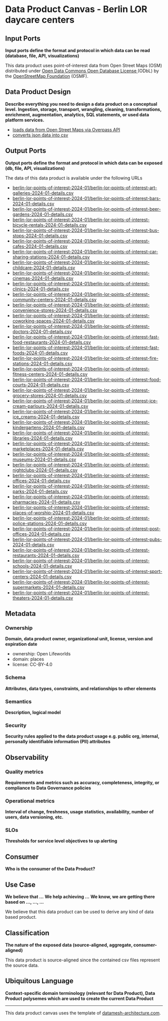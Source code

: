 # Data Product Canvas - Berlin LOR daycare centers

## Input Ports

**Input ports define the format and protocol in which data can be read (database, file, API, visualizations)**

This data product uses point-of-interest data from Open Street Maps (OSM) distributed
under [Open Data Commons Open Database License ](https://opendatacommons.org/licenses/odbl/) (ODbL) by
the [OpenStreetMap Foundation](https://osmfoundation.org/) (OSMF).

## Data Product Design

**Describe everything you need to design a data product on a conceptual level.**
**Ingestion, storage, transport, wrangling, cleaning, transformations, enrichment, augmentation, analytics, SQL
statements, or used data platform services.**

* [loads data from Open Street Maps via Overpass API](../lib/extract/overpass_data_extractor.py)
* [converts json data into csv](../lib/transform/data_csv_converter.py)

## Output Ports

**Output ports define the format and protocol in which data can be exposed (db, file, API, visualizations)**

The data of this data product is available under the following URLs

* [berlin-lor-points-of-interest-2024-01/berlin-lor-points-of-interest-art-galleries-2024-01-details.csv](https://raw.githubusercontent.com/open-lifeworlds/open-lifeworlds-data-product-berlin-lor-points-of-interest-source-aligned/main/data/berlin-lor-points-of-interest-2024-01/berlin-lor-points-of-interest-art-galleries-2024-01-details.csv)
* [berlin-lor-points-of-interest-2024-01/berlin-lor-points-of-interest-bars-2024-01-details.csv](https://raw.githubusercontent.com/open-lifeworlds/open-lifeworlds-data-product-berlin-lor-points-of-interest-source-aligned/main/data/berlin-lor-points-of-interest-2024-01/berlin-lor-points-of-interest-bars-2024-01-details.csv)
* [berlin-lor-points-of-interest-2024-01/berlin-lor-points-of-interest-beer-gardens-2024-01-details.csv](https://raw.githubusercontent.com/open-lifeworlds/open-lifeworlds-data-product-berlin-lor-points-of-interest-source-aligned/main/data/berlin-lor-points-of-interest-2024-01/berlin-lor-points-of-interest-beer-gardens-2024-01-details.csv)
* [berlin-lor-points-of-interest-2024-01/berlin-lor-points-of-interest-bicycle-rentals-2024-01-details.csv](https://raw.githubusercontent.com/open-lifeworlds/open-lifeworlds-data-product-berlin-lor-points-of-interest-source-aligned/main/data/berlin-lor-points-of-interest-2024-01/berlin-lor-points-of-interest-bicycle-rentals-2024-01-details.csv)
* [berlin-lor-points-of-interest-2024-01/berlin-lor-points-of-interest-bus-stops-2024-01-details.csv](https://raw.githubusercontent.com/open-lifeworlds/open-lifeworlds-data-product-berlin-lor-points-of-interest-source-aligned/main/data/berlin-lor-points-of-interest-2024-01/berlin-lor-points-of-interest-bus-stops-2024-01-details.csv)
* [berlin-lor-points-of-interest-2024-01/berlin-lor-points-of-interest-cafes-2024-01-details.csv](https://raw.githubusercontent.com/open-lifeworlds/open-lifeworlds-data-product-berlin-lor-points-of-interest-source-aligned/main/data/berlin-lor-points-of-interest-2024-01/berlin-lor-points-of-interest-cafes-2024-01-details.csv)
* [berlin-lor-points-of-interest-2024-01/berlin-lor-points-of-interest-car-sharing-stations-2024-01-details.csv](https://raw.githubusercontent.com/open-lifeworlds/open-lifeworlds-data-product-berlin-lor-points-of-interest-source-aligned/main/data/berlin-lor-points-of-interest-2024-01/berlin-lor-points-of-interest-car-sharing-stations-2024-01-details.csv)
* [berlin-lor-points-of-interest-2024-01/berlin-lor-points-of-interest-childcare-2024-01-details.csv](https://raw.githubusercontent.com/open-lifeworlds/open-lifeworlds-data-product-berlin-lor-points-of-interest-source-aligned/main/data/berlin-lor-points-of-interest-2024-01/berlin-lor-points-of-interest-childcare-2024-01-details.csv)
* [berlin-lor-points-of-interest-2024-01/berlin-lor-points-of-interest-cinemas-2024-01-details.csv](https://raw.githubusercontent.com/open-lifeworlds/open-lifeworlds-data-product-berlin-lor-points-of-interest-source-aligned/main/data/berlin-lor-points-of-interest-2024-01/berlin-lor-points-of-interest-cinemas-2024-01-details.csv)
* [berlin-lor-points-of-interest-2024-01/berlin-lor-points-of-interest-clinics-2024-01-details.csv](https://raw.githubusercontent.com/open-lifeworlds/open-lifeworlds-data-product-berlin-lor-points-of-interest-source-aligned/main/data/berlin-lor-points-of-interest-2024-01/berlin-lor-points-of-interest-clinics-2024-01-details.csv)
* [berlin-lor-points-of-interest-2024-01/berlin-lor-points-of-interest-community-centers-2024-01-details.csv](https://raw.githubusercontent.com/open-lifeworlds/open-lifeworlds-data-product-berlin-lor-points-of-interest-source-aligned/main/data/berlin-lor-points-of-interest-2024-01/berlin-lor-points-of-interest-community-centers-2024-01-details.csv)
* [berlin-lor-points-of-interest-2024-01/berlin-lor-points-of-interest-convenience-stores-2024-01-details.csv](https://raw.githubusercontent.com/open-lifeworlds/open-lifeworlds-data-product-berlin-lor-points-of-interest-source-aligned/main/data/berlin-lor-points-of-interest-2024-01/berlin-lor-points-of-interest-convenience-stores-2024-01-details.csv)
* [berlin-lor-points-of-interest-2024-01/berlin-lor-points-of-interest-coworking-spaces-2024-01-details.csv](https://raw.githubusercontent.com/open-lifeworlds/open-lifeworlds-data-product-berlin-lor-points-of-interest-source-aligned/main/data/berlin-lor-points-of-interest-2024-01/berlin-lor-points-of-interest-coworking-spaces-2024-01-details.csv)
* [berlin-lor-points-of-interest-2024-01/berlin-lor-points-of-interest-doctors-2024-01-details.csv](https://raw.githubusercontent.com/open-lifeworlds/open-lifeworlds-data-product-berlin-lor-points-of-interest-source-aligned/main/data/berlin-lor-points-of-interest-2024-01/berlin-lor-points-of-interest-doctors-2024-01-details.csv)
* [berlin-lor-points-of-interest-2024-01/berlin-lor-points-of-interest-fast-food-restaurants-2024-01-details.csv](https://raw.githubusercontent.com/open-lifeworlds/open-lifeworlds-data-product-berlin-lor-points-of-interest-source-aligned/main/data/berlin-lor-points-of-interest-2024-01/berlin-lor-points-of-interest-fast-food-restaurants-2024-01-details.csv)
* [berlin-lor-points-of-interest-2024-01/berlin-lor-points-of-interest-fast-foods-2024-01-details.csv](https://raw.githubusercontent.com/open-lifeworlds/open-lifeworlds-data-product-berlin-lor-points-of-interest-source-aligned/main/data/berlin-lor-points-of-interest-2024-01/berlin-lor-points-of-interest-fast-foods-2024-01-details.csv)
* [berlin-lor-points-of-interest-2024-01/berlin-lor-points-of-interest-fire-stations-2024-01-details.csv](https://raw.githubusercontent.com/open-lifeworlds/open-lifeworlds-data-product-berlin-lor-points-of-interest-source-aligned/main/data/berlin-lor-points-of-interest-2024-01/berlin-lor-points-of-interest-fire-stations-2024-01-details.csv)
* [berlin-lor-points-of-interest-2024-01/berlin-lor-points-of-interest-fitness-centers-2024-01-details.csv](https://raw.githubusercontent.com/open-lifeworlds/open-lifeworlds-data-product-berlin-lor-points-of-interest-source-aligned/main/data/berlin-lor-points-of-interest-2024-01/berlin-lor-points-of-interest-fitness-centers-2024-01-details.csv)
* [berlin-lor-points-of-interest-2024-01/berlin-lor-points-of-interest-food-courts-2024-01-details.csv](https://raw.githubusercontent.com/open-lifeworlds/open-lifeworlds-data-product-berlin-lor-points-of-interest-source-aligned/main/data/berlin-lor-points-of-interest-2024-01/berlin-lor-points-of-interest-food-courts-2024-01-details.csv)
* [berlin-lor-points-of-interest-2024-01/berlin-lor-points-of-interest-grocery-stores-2024-01-details.csv](https://raw.githubusercontent.com/open-lifeworlds/open-lifeworlds-data-product-berlin-lor-points-of-interest-source-aligned/main/data/berlin-lor-points-of-interest-2024-01/berlin-lor-points-of-interest-grocery-stores-2024-01-details.csv)
* [berlin-lor-points-of-interest-2024-01/berlin-lor-points-of-interest-ice-cream-parlours-2024-01-details.csv](https://raw.githubusercontent.com/open-lifeworlds/open-lifeworlds-data-product-berlin-lor-points-of-interest-source-aligned/main/data/berlin-lor-points-of-interest-2024-01/berlin-lor-points-of-interest-ice-cream-parlours-2024-01-details.csv)
* [berlin-lor-points-of-interest-2024-01/berlin-lor-points-of-interest-ice_creams-2024-01-details.csv](https://raw.githubusercontent.com/open-lifeworlds/open-lifeworlds-data-product-berlin-lor-points-of-interest-source-aligned/main/data/berlin-lor-points-of-interest-2024-01/berlin-lor-points-of-interest-ice_creams-2024-01-details.csv)
* [berlin-lor-points-of-interest-2024-01/berlin-lor-points-of-interest-kindergartens-2024-01-details.csv](https://raw.githubusercontent.com/open-lifeworlds/open-lifeworlds-data-product-berlin-lor-points-of-interest-source-aligned/main/data/berlin-lor-points-of-interest-2024-01/berlin-lor-points-of-interest-kindergartens-2024-01-details.csv)
* [berlin-lor-points-of-interest-2024-01/berlin-lor-points-of-interest-libraries-2024-01-details.csv](https://raw.githubusercontent.com/open-lifeworlds/open-lifeworlds-data-product-berlin-lor-points-of-interest-source-aligned/main/data/berlin-lor-points-of-interest-2024-01/berlin-lor-points-of-interest-libraries-2024-01-details.csv)
* [berlin-lor-points-of-interest-2024-01/berlin-lor-points-of-interest-marketplaces-2024-01-details.csv](https://raw.githubusercontent.com/open-lifeworlds/open-lifeworlds-data-product-berlin-lor-points-of-interest-source-aligned/main/data/berlin-lor-points-of-interest-2024-01/berlin-lor-points-of-interest-marketplaces-2024-01-details.csv)
* [berlin-lor-points-of-interest-2024-01/berlin-lor-points-of-interest-museums-2024-01-details.csv](https://raw.githubusercontent.com/open-lifeworlds/open-lifeworlds-data-product-berlin-lor-points-of-interest-source-aligned/main/data/berlin-lor-points-of-interest-2024-01/berlin-lor-points-of-interest-museums-2024-01-details.csv)
* [berlin-lor-points-of-interest-2024-01/berlin-lor-points-of-interest-nightclubs-2024-01-details.csv](https://raw.githubusercontent.com/open-lifeworlds/open-lifeworlds-data-product-berlin-lor-points-of-interest-source-aligned/main/data/berlin-lor-points-of-interest-2024-01/berlin-lor-points-of-interest-nightclubs-2024-01-details.csv)
* [berlin-lor-points-of-interest-2024-01/berlin-lor-points-of-interest-offices-2024-01-details.csv](https://raw.githubusercontent.com/open-lifeworlds/open-lifeworlds-data-product-berlin-lor-points-of-interest-source-aligned/main/data/berlin-lor-points-of-interest-2024-01/berlin-lor-points-of-interest-offices-2024-01-details.csv)
* [berlin-lor-points-of-interest-2024-01/berlin-lor-points-of-interest-parks-2024-01-details.csv](https://raw.githubusercontent.com/open-lifeworlds/open-lifeworlds-data-product-berlin-lor-points-of-interest-source-aligned/main/data/berlin-lor-points-of-interest-2024-01/berlin-lor-points-of-interest-parks-2024-01-details.csv)
* [berlin-lor-points-of-interest-2024-01/berlin-lor-points-of-interest-pharmacies-2024-01-details.csv](https://raw.githubusercontent.com/open-lifeworlds/open-lifeworlds-data-product-berlin-lor-points-of-interest-source-aligned/main/data/berlin-lor-points-of-interest-2024-01/berlin-lor-points-of-interest-pharmacies-2024-01-details.csv)
* [berlin-lor-points-of-interest-2024-01/berlin-lor-points-of-interest-places-of-worship-2024-01-details.csv](https://raw.githubusercontent.com/open-lifeworlds/open-lifeworlds-data-product-berlin-lor-points-of-interest-source-aligned/main/data/berlin-lor-points-of-interest-2024-01/berlin-lor-points-of-interest-places-of-worship-2024-01-details.csv)
* [berlin-lor-points-of-interest-2024-01/berlin-lor-points-of-interest-police-stations-2024-01-details.csv](https://raw.githubusercontent.com/open-lifeworlds/open-lifeworlds-data-product-berlin-lor-points-of-interest-source-aligned/main/data/berlin-lor-points-of-interest-2024-01/berlin-lor-points-of-interest-police-stations-2024-01-details.csv)
* [berlin-lor-points-of-interest-2024-01/berlin-lor-points-of-interest-post-offices-2024-01-details.csv](https://raw.githubusercontent.com/open-lifeworlds/open-lifeworlds-data-product-berlin-lor-points-of-interest-source-aligned/main/data/berlin-lor-points-of-interest-2024-01/berlin-lor-points-of-interest-post-offices-2024-01-details.csv)
* [berlin-lor-points-of-interest-2024-01/berlin-lor-points-of-interest-pubs-2024-01-details.csv](https://raw.githubusercontent.com/open-lifeworlds/open-lifeworlds-data-product-berlin-lor-points-of-interest-source-aligned/main/data/berlin-lor-points-of-interest-2024-01/berlin-lor-points-of-interest-pubs-2024-01-details.csv)
* [berlin-lor-points-of-interest-2024-01/berlin-lor-points-of-interest-restaurants-2024-01-details.csv](https://raw.githubusercontent.com/open-lifeworlds/open-lifeworlds-data-product-berlin-lor-points-of-interest-source-aligned/main/data/berlin-lor-points-of-interest-2024-01/berlin-lor-points-of-interest-restaurants-2024-01-details.csv)
* [berlin-lor-points-of-interest-2024-01/berlin-lor-points-of-interest-schools-2024-01-details.csv](https://raw.githubusercontent.com/open-lifeworlds/open-lifeworlds-data-product-berlin-lor-points-of-interest-source-aligned/main/data/berlin-lor-points-of-interest-2024-01/berlin-lor-points-of-interest-schools-2024-01-details.csv)
* [berlin-lor-points-of-interest-2024-01/berlin-lor-points-of-interest-sport-centers-2024-01-details.csv](https://raw.githubusercontent.com/open-lifeworlds/open-lifeworlds-data-product-berlin-lor-points-of-interest-source-aligned/main/data/berlin-lor-points-of-interest-2024-01/berlin-lor-points-of-interest-sport-centers-2024-01-details.csv)
* [berlin-lor-points-of-interest-2024-01/berlin-lor-points-of-interest-supermarkets-2024-01-details.csv](https://raw.githubusercontent.com/open-lifeworlds/open-lifeworlds-data-product-berlin-lor-points-of-interest-source-aligned/main/data/berlin-lor-points-of-interest-2024-01/berlin-lor-points-of-interest-supermarkets-2024-01-details.csv)
* [berlin-lor-points-of-interest-2024-01/berlin-lor-points-of-interest-theaters-2024-01-details.csv](https://raw.githubusercontent.com/open-lifeworlds/open-lifeworlds-data-product-berlin-lor-points-of-interest-source-aligned/main/data/berlin-lor-points-of-interest-2024-01/berlin-lor-points-of-interest-theaters-2024-01-details.csv)

## Metadata

### Ownership

**Domain, data product owner, organizational unit, license, version and expiration date**

* ownership: Open Lifeworlds
* domain: places
* license: CC-BY-4.0

### Schema

**Attributes, data types, constraints, and relationships to other elements**

### Semantics

**Description, logical model**

### Security

**Security rules applied to the data product usage e.g. public org, internal, personally identifiable information (PII)
attributes**

## Observability

### Quality metrics

**Requirements and metrics such as accuracy, completeness, integrity, or compliance to Data Governance policies**

### Operational metrics

**Interval of change, freshness, usage statistics, availability, number of users, data versioning, etc.**

### SLOs

**Thresholds for service level objectives to up alerting**

## Consumer

**Who is the consumer of the Data Product?**

## Use Case

**We believe that ...**
**We help achieving ...**
**We know, we are getting there based on ..., ..., ...**

We believe that this data product can be used to derive any kind of data based product.

## Classification

**The nature of the exposed data (source-aligned, aggregate, consumer-aligned)**

This data product is source-aligned since the contained csv files represent the source data.

## Ubiquitous Language

**Context-specific domain terminology (relevant for Data Product), Data Product polysemes which are used to create the
current Data Product**

---
This data product canvas uses the template
of [datamesh-architecture.com](https://www.datamesh-architecture.com/data-product-canvas).
